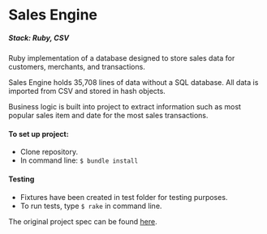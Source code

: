 # Sales Engine

##### Stack: Ruby, CSV

Ruby implementation of a database designed to store sales data for customers, merchants, and transactions.

Sales Engine holds 35,708 lines of data without a SQL database. All data is imported from CSV and stored in hash objects.

Business logic is built into project to extract information such as most popular sales item and date for the most sales transactions.

#### To set up project:
* Clone repository.
* In command line: `$ bundle install`

#### Testing
* Fixtures have been created in test folder for testing purposes.
* To run tests, type `$ rake` in command line.

The original project spec can be found [here](http://tutorials.jumpstartlab.com/projects/sales_engine.html).
